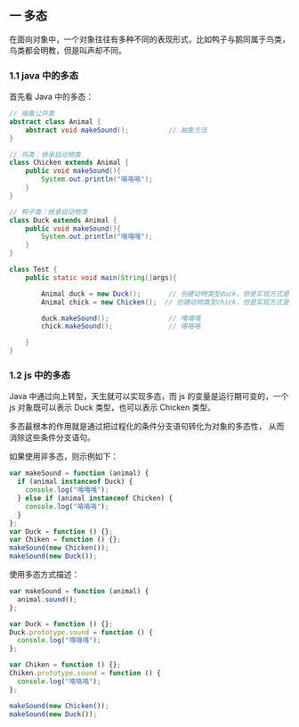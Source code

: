 ## 一 多态

在面向对象中，一个对象往往有多种不同的表现形式，比如鸭子与鹅同属于鸟类，鸟类都会明教，但是叫声却不同。

### 1.1 java 中的多态

首先看 Java 中的多态：

```java
// 抽象公共类
abstract class Animal {
    abstract void makeSound();          // 抽象方法
}

// 鸡类：继承自动物类
class Chicken extends Animal {
    public void makeSound(){
        System.out.println("咯咯咯");
    }
}

// 鸭子类：继承自动物类
class Duck extends Animal {
    public void makeSound(){
        System.out.println("嘎嘎嘎");
    }
}

class Test {
    public static void main(String[]args){

        Animal duck = new Duck();       // 创建动物类型duck，但是实现方式是 Duck()
        Animal chick = new Chicken();  // 创建动物类型chick，但是实现方式是 Chicken()

        duck.makeSound();               // 嘎嘎嘎
        chick.makeSound();              // 咯咯咯

    }
}
```

### 1.2 js 中的多态

Java 中通过向上转型，天生就可以实现多态，而 js 的变量是运行期可变的，一个 js 对象既可以表示 Duck 类型，也可以表示 Chicken 类型。

多态最根本的作用就是通过把过程化的条件分支语句转化为对象的多态性， 从而消除这些条件分支语句。

如果使用非多态，则示例如下：

```js
var makeSound = function (animal) {
  if (animal instanceof Duck) {
    console.log("嘎嘎嘎");
  } else if (animal instanceof Chicken) {
    console.log("咯咯咯");
  }
};
var Duck = function () {};
var Chiken = function () {};
makeSound(new Chicken());
makeSound(new Duck());
```

使用多态方式描述：

```js
var makeSound = function (animal) {
  animal.sound();
};

var Duck = function () {};
Duck.prototype.sound = function () {
  console.log("嘎嘎嘎");
};

var Chiken = function () {};
Chiken.prototype.sound = function () {
  console.log("咯咯咯");
};

makeSound(new Chicken());
makeSound(new Duck());
```
